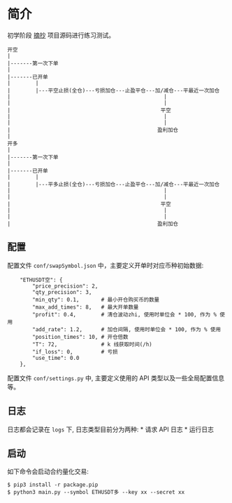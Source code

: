 # 简介

初学阶段 [摘抄](https://github.com/pynewstar/binance-modest-trader) 项目源码进行练习测试。

```
开空
|
|-------第一次下单
|
|-------已开单
|        |
|        |---平空止损(全仓)---亏损加仓---止盈平仓---加/减仓---平最近一次加仓
|                                                 |
|                                                 |
|                                                平空
|                                                 |
|                                                 |
|                                               盈利加仓
|
开多
|
|-------第一次下单
|
|-------已开单
|        |
|        |---平多止损(全仓)---亏损加仓---止盈平仓---加/减仓---平最近一次加仓
|                                                 |
|                                                 |
|                                                平空
|                                                 |
|                                                 |
|                                               盈利加仓
```

## 配置

配置文件 `conf/swapSymbol.json` 中，主要定义开单时对应币种初始数据:
```
    "ETHUSDT空": {
        "price_precision": 2,
        "qty_precision": 3,
        "min_qty": 0.1,       # 最小开仓购买币的数量
        "max_add_times": 8,   # 最大开单数量
        "profit": 0.4,        # 清仓波动zhi, 使用时单位会 * 100, 作为 % 使用
        "add_rate": 1.2,      # 加仓间隔, 使用时单位会 * 100, 作为 % 使用
        "position_times": 10, # 开仓倍数
        "T": 72,              # k 线获取时间(/h)
        "if_loss": 0,         # 亏损
        "use_time": 0.0
    },
```

配置文件 `conf/settings.py` 中, 主要定义使用的 API 类型以及一些全局配置信息等。

## 日志

日志都会记录在 `logs` 下, 日志类型目前分为两种:
    * 请求 API 日志
    * 运行日志

## 启动

如下命令会启动合约量化交易:

```
$ pip3 install -r package.pip
$ python3 main.py --symbol ETHUSDT多 --key xx --secret xx
```